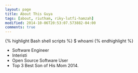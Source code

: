```yaml
---
layout: page
title: About This Guya
tags: [about, riutham, riky-lutfi-hamzah]
modified: 2014-10-06T20:53:07.573882-04:00
comments: true
---
```


{% highlight Bash shell scripts %}
$ whoami
{% endhighlight %}


* Software Engineer
* Interisti 
* Open Source Software User
* Top 3 Best Son of His Mom 2014.
